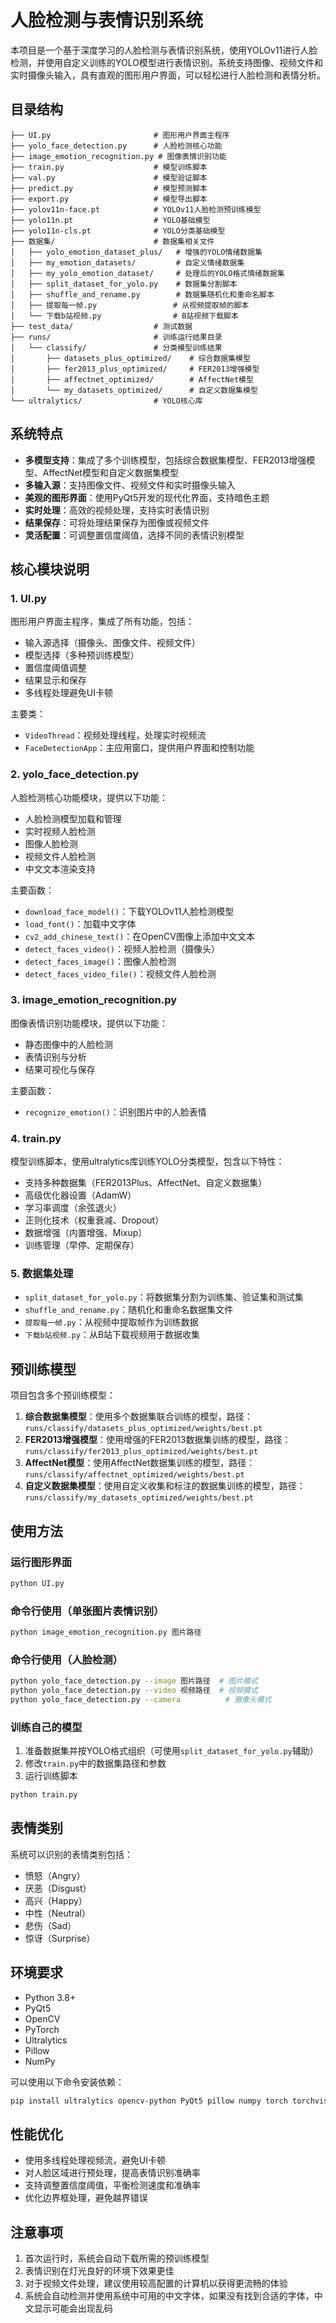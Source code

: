 # 人脸检测与表情识别系统

本项目是一个基于深度学习的人脸检测与表情识别系统，使用YOLOv11进行人脸检测，并使用自定义训练的YOLO模型进行表情识别。系统支持图像、视频文件和实时摄像头输入，具有直观的图形用户界面，可以轻松进行人脸检测和表情分析。

## 目录结构

```
├── UI.py                       # 图形用户界面主程序
├── yolo_face_detection.py      # 人脸检测核心功能
├── image_emotion_recognition.py # 图像表情识别功能
├── train.py                    # 模型训练脚本
├── val.py                      # 模型验证脚本
├── predict.py                  # 模型预测脚本
├── export.py                   # 模型导出脚本
├── yolov11n-face.pt            # YOLOv11人脸检测预训练模型
├── yolo11n.pt                  # YOLO基础模型
├── yolo11n-cls.pt              # YOLO分类基础模型
├── 数据集/                      # 数据集相关文件
│   ├── yolo_emotion_dataset_plus/   # 增强的YOLO情绪数据集
│   ├── my_emotion_datasets/         # 自定义情绪数据集
│   ├── my_yolo_emotion_dataset/     # 处理后的YOLO格式情绪数据集
│   ├── split_dataset_for_yolo.py    # 数据集分割脚本
│   ├── shuffle_and_rename.py        # 数据集随机化和重命名脚本
│   ├── 提取每一帧.py                 # 从视频提取帧的脚本
│   └── 下载b站视频.py                # B站视频下载脚本
├── test_data/                  # 测试数据
├── runs/                       # 训练运行结果目录
│   └── classify/               # 分类模型训练结果
│       ├── datasets_plus_optimized/    # 综合数据集模型
│       ├── fer2013_plus_optimized/     # FER2013增强模型
│       ├── affectnet_optimized/        # AffectNet模型
│       └── my_datasets_optimized/      # 自定义数据集模型
└── ultralytics/                # YOLO核心库
```

## 系统特点

- **多模型支持**：集成了多个训练模型，包括综合数据集模型、FER2013增强模型、AffectNet模型和自定义数据集模型
- **多输入源**：支持图像文件、视频文件和实时摄像头输入
- **美观的图形界面**：使用PyQt5开发的现代化界面，支持暗色主题
- **实时处理**：高效的视频处理，支持实时表情识别
- **结果保存**：可将处理结果保存为图像或视频文件
- **灵活配置**：可调整置信度阈值，选择不同的表情识别模型

## 核心模块说明

### 1. UI.py

图形用户界面主程序，集成了所有功能，包括：

- 输入源选择（摄像头、图像文件、视频文件）
- 模型选择（多种预训练模型）
- 置信度阈值调整
- 结果显示和保存
- 多线程处理避免UI卡顿

主要类：
- `VideoThread`：视频处理线程，处理实时视频流
- `FaceDetectionApp`：主应用窗口，提供用户界面和控制功能

### 2. yolo_face_detection.py

人脸检测核心功能模块，提供以下功能：

- 人脸检测模型加载和管理
- 实时视频人脸检测
- 图像人脸检测
- 视频文件人脸检测
- 中文文本渲染支持

主要函数：
- `download_face_model()`：下载YOLOv11人脸检测模型
- `load_font()`：加载中文字体
- `cv2_add_chinese_text()`：在OpenCV图像上添加中文文本
- `detect_faces_video()`：视频人脸检测（摄像头）
- `detect_faces_image()`：图像人脸检测
- `detect_faces_video_file()`：视频文件人脸检测

### 3. image_emotion_recognition.py

图像表情识别功能模块，提供以下功能：

- 静态图像中的人脸检测
- 表情识别与分析
- 结果可视化与保存

主要函数：
- `recognize_emotion()`：识别图片中的人脸表情

### 4. train.py

模型训练脚本，使用ultralytics库训练YOLO分类模型，包含以下特性：

- 支持多种数据集（FER2013Plus、AffectNet、自定义数据集）
- 高级优化器设置（AdamW）
- 学习率调度（余弦退火）
- 正则化技术（权重衰减、Dropout）
- 数据增强（内置增强、Mixup）
- 训练管理（早停、定期保存）

### 5. 数据集处理

- `split_dataset_for_yolo.py`：将数据集分割为训练集、验证集和测试集
- `shuffle_and_rename.py`：随机化和重命名数据集文件
- `提取每一帧.py`：从视频中提取帧作为训练数据
- `下载b站视频.py`：从B站下载视频用于数据收集

## 预训练模型

项目包含多个预训练模型：

1. **综合数据集模型**：使用多个数据集联合训练的模型，路径：`runs/classify/datasets_plus_optimized/weights/best.pt`
2. **FER2013增强模型**：使用增强的FER2013数据集训练的模型，路径：`runs/classify/fer2013_plus_optimized/weights/best.pt`
3. **AffectNet模型**：使用AffectNet数据集训练的模型，路径：`runs/classify/affectnet_optimized/weights/best.pt`
4. **自定义数据集模型**：使用自定义收集和标注的数据集训练的模型，路径：`runs/classify/my_datasets_optimized/weights/best.pt`

## 使用方法

### 运行图形界面

```bash
python UI.py
```

### 命令行使用（单张图片表情识别）

```bash
python image_emotion_recognition.py 图片路径
```

### 命令行使用（人脸检测）

```bash
python yolo_face_detection.py --image 图片路径  # 图片模式
python yolo_face_detection.py --video 视频路径  # 视频模式
python yolo_face_detection.py --camera          # 摄像头模式
```

### 训练自己的模型

1. 准备数据集并按YOLO格式组织（可使用`split_dataset_for_yolo.py`辅助）
2. 修改`train.py`中的数据集路径和参数
3. 运行训练脚本
```bash
python train.py
```

## 表情类别

系统可以识别的表情类别包括：
- 愤怒（Angry）
- 厌恶（Disgust）
- 高兴（Happy）
- 中性（Neutral）
- 悲伤（Sad）
- 惊讶（Surprise）

## 环境要求

- Python 3.8+
- PyQt5
- OpenCV
- PyTorch
- Ultralytics
- Pillow
- NumPy

可以使用以下命令安装依赖：

```bash
pip install ultralytics opencv-python PyQt5 pillow numpy torch torchvision
```

## 性能优化

- 使用多线程处理视频流，避免UI卡顿
- 对人脸区域进行预处理，提高表情识别准确率
- 支持调整置信度阈值，平衡检测速度和准确率
- 优化边界框处理，避免越界错误

## 注意事项

1. 首次运行时，系统会自动下载所需的预训练模型
2. 表情识别在灯光良好的环境下效果更佳
3. 对于视频文件处理，建议使用较高配置的计算机以获得更流畅的体验
4. 系统会自动检测并使用系统中可用的中文字体，如果没有找到合适的字体，中文显示可能会出现乱码 